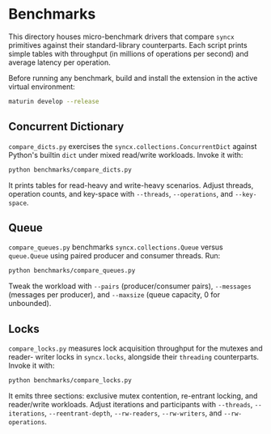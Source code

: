 # Benchmarks

This directory houses micro-benchmark drivers that compare `syncx` primitives
against their standard-library counterparts. Each script prints simple tables
with throughput (in millions of operations per second) and average latency per
operation.

Before running any benchmark, build and install the extension in the active
virtual environment:

```bash
maturin develop --release
```

## Concurrent Dictionary

`compare_dicts.py` exercises the `syncx.collections.ConcurrentDict` against Python's
builtin `dict` under mixed read/write workloads. Invoke it with:

```bash
python benchmarks/compare_dicts.py
```

It prints tables for read-heavy and write-heavy scenarios. Adjust threads,
operation counts, and key-space with `--threads`, `--operations`, and
`--key-space`.

## Queue

`compare_queues.py` benchmarks `syncx.collections.Queue` versus `queue.Queue` using
paired producer and consumer threads. Run:

```bash
python benchmarks/compare_queues.py
```

Tweak the workload with `--pairs` (producer/consumer pairs), `--messages`
(messages per producer), and `--maxsize` (queue capacity, 0 for unbounded).

## Locks

`compare_locks.py` measures lock acquisition throughput for the mutexes and reader-
writer locks in `syncx.locks`, alongside their `threading` counterparts. Invoke it
with:

```bash
python benchmarks/compare_locks.py
```

It emits three sections: exclusive mutex contention, re-entrant locking, and
reader/write workloads. Adjust iterations and participants with `--threads`,
`--iterations`, `--reentrant-depth`, `--rw-readers`, `--rw-writers`, and
`--rw-operations`.
